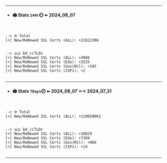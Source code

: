 

---
- #### 🖨️ **Stats** `24Hr`⏲️ ➼ 2024_08_07
```console


--> 🌐 Total
[+] New/ReNewed SSL Certs (ALL): +21812306


--> 🇧🇩 bd_ccTLDs
[+] New/ReNewed SSL Certs (ALL): +4966
[+] New/ReNewed SSL Certs (Edu): +2525
[+] New/ReNewed SSL Certs (Gov|Mil): +185
[+] New/ReNewed SSL Certs (ISPs): +2


```

---
- #### 🖨️ **Stats** `7Days`⏲️ ➼ 2024_08_07 <--> 2024_07_31
```console


--> 🌐 Total
[+] New/ReNewed SSL Certs (ALL): +110658061


--> 🇧🇩 bd_ccTLDs
[+] New/ReNewed SSL Certs (ALL): +18829
[+] New/ReNewed SSL Certs (Edu): +7304
[+] New/ReNewed SSL Certs (Gov|Mil): +866
[+] New/ReNewed SSL Certs (ISPs): +19


```

---

